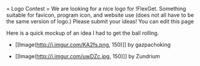 = Logo Contest =
We are looking for a nice logo for !FlexGet. Something suitable for favicon, program icon, and website use (does not all have to be the same version of logo.) Please submit your ideas! You can edit this page 

Here is a quick mockup of an idea I had to get the ball rolling.

 - [[Image(http://i.imgur.com/KA2fs.png, 150)]] by gazpachoking

 - [[Image(http://i.imgur.com/uwDZc.jpg, 150)]] by Zundrium